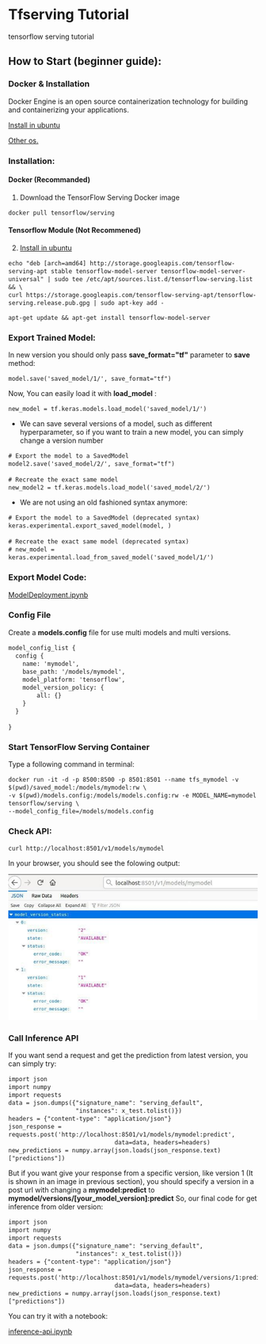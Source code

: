# Tfserving Tutorial
tensorflow serving tutorial

## How to Start (beginner guide):

### Docker & Installation

Docker Engine is an open source containerization technology for building and containerizing your applications.

[Install in
ubuntu](https://docs.docker.com/engine/install/ubuntu/#prerequisites)

[Other os.](https://docs.docker.com/engine/install/)

### Installation:

#### Docker (Recommanded)

1) Download the TensorFlow Serving Docker image

```
docker pull tensorflow/serving
```
#### Tensorflow Module (Not Recommened)

2) [Install in
ubuntu](https://github.com/tensorflow/serving/blob/master/tensorflow_serving/g3doc/setup.md#installation-1)

```
echo "deb [arch=amd64] http://storage.googleapis.com/tensorflow-serving-apt stable tensorflow-model-server tensorflow-model-server-universal" | sudo tee /etc/apt/sources.list.d/tensorflow-serving.list && \
curl https://storage.googleapis.com/tensorflow-serving-apt/tensorflow-serving.release.pub.gpg | sudo apt-key add -
```
```
apt-get update && apt-get install tensorflow-model-server
```

### Export Trained Model:

In new version you should only pass **save_format="tf"** parameter to **save** method:
```
model.save('saved_model/1/', save_format="tf")
```

Now, You can easily load it with **load_model** :

```
new_model = tf.keras.models.load_model('saved_model/1/')
```

* We can save several versions of a model, such as different hyperparameter, so if you want to train a new model, you can simply change a version number

```
# Export the model to a SavedModel
model2.save('saved_model/2/', save_format="tf")

# Recreate the exact same model
new_model2 = tf.keras.models.load_model('saved_model/2/')

```

* We are not using an old fashioned syntax anymore:
```
# Export the model to a SavedModel (deprecated syntax)
keras.experimental.export_saved_model(model, )

# Recreate the exact same model (deprecated syntax)
# new_model = keras.experimental.load_from_saved_model('saved_model/1/')

```

### Export Model Code:

[ModelDeployment.ipynb](./ModelDeployment.ipynb)

### Config File

Create a **models.config**  file for use multi models and multi versions.

```
model_config_list {
  config {
    name: 'mymodel',
    base_path: '/models/mymodel',
    model_platform: 'tensorflow',
    model_version_policy: {
    	all: {}
    }
  }

}
```

### Start TensorFlow Serving Container

Type a following command in terminal:

```
docker run -it -d -p 8500:8500 -p 8501:8501 --name tfs_mymodel -v $(pwd)/saved_model:/models/mymodel:rw \ 
-v $(pwd)/models.config:/models/models.config:rw -e MODEL_NAME=mymodel tensorflow/serving \
--model_config_file=/models/models.config
```


### Check API:
```
curl http://localhost:8501/v1/models/mymodel
```
In your browser, you should see the folowing output:

![](img/rest.jpg)


### Call Inference API

If you want send a request and get the prediction from latest version, you can simply try:

```
import json
import numpy
import requests
data = json.dumps({"signature_name": "serving_default",
                   "instances": x_test.tolist()})
headers = {"content-type": "application/json"}
json_response = requests.post('http://localhost:8501/v1/models/mymodel:predict',
                              data=data, headers=headers)
new_predictions = numpy.array(json.loads(json_response.text)["predictions"])
```


But if you want give your response from a specific version, like version 1 (It is shown in an image in previous section), you should specify a version in a post url with changing a **mymodel:predict** to **mymodel/versions/[your_model_version]:predict**
So, our final code for get inference from older version:

```
import json
import numpy
import requests
data = json.dumps({"signature_name": "serving_default",
                   "instances": x_test.tolist()})
headers = {"content-type": "application/json"}
json_response = requests.post('http://localhost:8501/v1/models/mymodel/versions/1:predict',
                              data=data, headers=headers)
new_predictions = numpy.array(json.loads(json_response.text)["predictions"])
```

You can try it with a notebook:

[inference-api.ipynb](./inference-api.ipynb)

